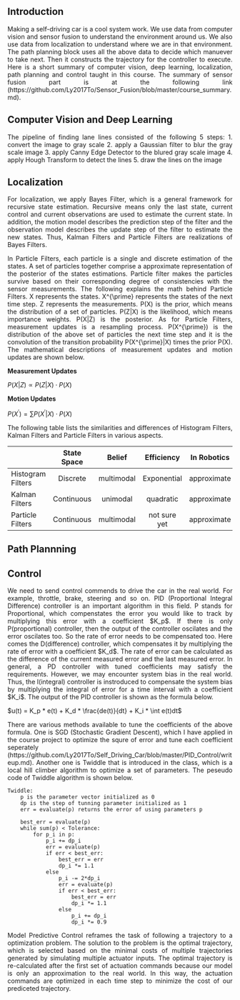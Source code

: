 ## Introduction

<p align='justify'>
Making a self-driving car is a cool system work. We use data from computer vision and sensor fusion to understand the environment around us. We also use data from localization to understand where we are in that environment. The path planning block uses all the above data to decide which manuever to take next. Then it constructs the trajectory for the controller to execute. Here is a short summary of computer vision, deep learning, localization, path planning and control taught in this course. The summary of sensor fusion part is at the following link (https://github.com/Ly2017To/Sensor_Fusion/blob/master/course_summary.md).
</p> 

## Computer Vision and Deep Learning

<p align='justify'>
The pipeline of finding lane lines consisted of the following 5 steps:
1. convert the image to gray scale
2. apply a Gaussian filter to blur the gray scale image
3. apply Canny Edge Detector to the blured gray scale image
4. apply Hough Transform to detect the lines
5. draw the lines on the image
</p> 

<p align='justify'>

</p> 

## Localization

<p align='justify'>
For localization, we apply Bayes Filter, which is a general framework for recursive state estimation. Recursive means only the last state, current control and current observations are used to estimate the current state. In addition, the motion model describes the prediction step of the filter and the observation model describes the update step of the filter to estimate the new states. Thus, Kalman Filters and Particle Filters are realizations of Bayes Filters. 
</p> 

<p align='justify'>
In Particle Filters, each particle is a single and discrete estimation of the states. A set of particles together comprise a approximate representation of the posterior of the states estimations. Particle filter makes the particles survive based on their corresponding degree of consistencies with the sensor measurements. The following explains the math behind Particle Filters. X represents the states. X^{\prime} represents the states of the next time step. Z represents the measurements. P(X) is the prior, which means the distribution of a set of particles. P(Z|X) is the likelihood, which means importance weights. P(X|Z) is the posterior. As for Particle Filters, measurement updates is a resampling process. P(X^{\prime}) is the distribution of the above set of particles the next time step and it is the convolution of the transition probability P(X^{\prime}|X) times the prior P(X). The mathematical descriptions of measurement updates and motion updates are shown below.
</p> 

**Measurement Updates**

$P(X|Z) \propto P(Z|X) \cdot P(X)$

**Motion Updates**

$P(X^{\prime}) = \sum P(X^{\prime}|X) \cdot P(X)$

<p align='justify'>

</p>

<p align='justify'>
The following table lists the similarities and differences of Histogram Filters, Kalman Filters and Particle Filters in various aspects. 
</p>

|                    | State Space   | Belief        | Efficiency    | In Robotics   |
| -------------------|:-------------:|:-------------:|:-------------:|:-------------:|
| Histogram Filters  | Discrete      | multimodal    | Exponential   | approximate   |
| Kalman Filters     | Continuous    | unimodal      | quadratic     | approximate   | 
| Particle Filters   | Continuous    | multimodal    | not sure yet  | approximate   | 


## Path Plannning

<p align='justify'>

</p> 

## Control

<p align='justify'>
We need to send control commends to drive the car in the real world. For example, throttle, brake, steering and so on. PID (Proportional Integral Difference) controller is an important algorithm in this field. P stands for Proportional, which compenstates the error you would like to track by multiplying this error with a coefficient $K_p$. If there is only P(proportional) controller, then the output of the controller oscilates and the error oscilates too. So the rate of error needs to be compensated too. Here comes the D(difference) controller, which compensates it by multiplying the rate of error with a coefficient $K_d$. The rate of error can be calculated as the difference of the current measured error and the last measured error. In general, a PD controller with tuned coefficients may satisfy the requirements. However, we may encounter system bias in the real world. Thus, the I(integral) controller is instroduced to compensate the system bias by multiplying the integral of error for a time interval with a coefficient $K_i$. The output of the PID controller is shown as the formula below.

$u(t) = K_p * e(t) + K_d * \frac{de(t)}{dt} + K_i * \int e(t)dt$

</p>

<p align='justify'>
There are various methods available to tune the coefficients of the above formula. One is SGD (Stochastic Gradient Descent), which I have applied in the course project to optimize the squre of error and tune each coefficient seperately (https://github.com/Ly2017To/Self_Driving_Car/blob/master/PID_Control/writeup.md). Another one is Twiddle that is introduced in the class, which is a local hill climber algorithm to optimize a set of parameters. The peseudo code of Twiddle algorithm is shown below.
</p> 

    Twiddle:
    	p is the parameter vector initialized as 0 
		dp is the step of tunning parameter initialized as 1
		err = evaluate(p) returns the error of using parameters p

		best_err = evaluate(p)
		while sum(p) < Tolerance:
			for p_i in p:
				p_i += dp_i
				err = evaluate(p)
				if err < best_err:
					best_err = err
					dp_i *= 1.1
				else
					p_i -= 2*dp_i
					err = evaluate(p)
					if err < best_err:
						best_err = err
						dp_i *= 1.1
					else
						p_i += dp_i
						dp_i *= 0.9

<p align='justify'>
Model Predictive Control reframes the task of following a trajectory to a optimization problem. The solution to the problem is the optimal trajectory, which is selected based on the minimal costs of multiple trajectories generated by simulating multiple actuator inputs. The optimal trajectory is re-calculated after the first set of actuation commands because our model is only an approximation to the real world. In this way, the actuation commands are optimized in each time step to minimize the cost of our prediceted trajectory. 
</p> 